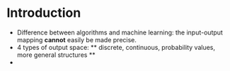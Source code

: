 # Introduction

* Difference between algorithms and machine learning: the input-output mapping **cannot** easily be made precise.
* 4 types of output space: ** discrete, continuous, probability values, more general structures **
* 
